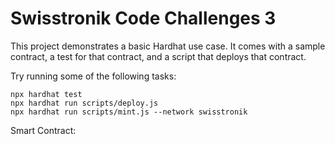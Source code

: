 # Swisstronik Code Challenges 3

This project demonstrates a basic Hardhat use case. It comes with a sample contract, a test for that contract, and a script that deploys that contract.

Try running some of the following tasks:

```shell
npx hardhat test
npx hardhat run scripts/deploy.js
npx hardhat run scripts/mint.js --network swisstronik
```

Smart Contract: <code></code>
